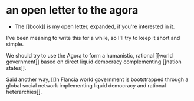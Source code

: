 # an open letter to the agora

- The [[book]] is my open letter, expanded, if you're interested in it.

I've been meaning to write this for a while, so I'll try to keep it short and simple.

We should try to use the Agora to form a humanistic, rational [[world government]] based on direct liquid democracy complementing [[nation states]].

Said another way, [[In Flancia world government is bootstrapped through a global social network implementing liquid democracy and rational heterarchies]].
